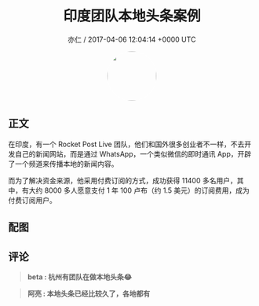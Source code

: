<h1 align="center">印度团队本地头条案例</h1>
<p align="center">
    <a>亦仁 / 2017-04-06 12:04:14 &#43;0000 UTC</a>
</p>

<div align="center">
    <img src="https://images.zsxq.com/Fn3NQqCN8nuGF86yZPXSbEsl0mb3?e=1590940799&amp;token=kIxbL07-8jAj8w1n4s9zv64FuZZNEATmlU_Vm6zD:pfbNc8W3hS0oYG_hyXXh_rHMHuc=" width="100" height="100" style="border:1px solid;border-radius:50%; color:#ffffff"/>
</div>

## 正文

<div>
  在印度，有一个 Rocket Post Live 团队，他们和国外很多创业者不一样，不去开发自己的新闻网站，而是通过 WhatsApp，一个类似微信的即时通讯 App，开辟了一个频道来传播本地的新闻内容。

而为了解决资金来源，他采用付费订阅的方式，成功获得 11400 多名用户，其中，有大约 8000 多人愿意支付 1 年 100 卢布（约 1.5 美元）的订阅费用，成为付费订阅用户。


</div>

## 配图
<div class="image" align="center">

</div>

## 评论

<div align="left">
<div>

<blockquote >
<span> <strong>beta : 杭州有团队在做本地头条😂 </strong></span>
</blockquote>

<blockquote >
<span> <strong>阿亮 : 本地头条已经比较久了，各地都有 </strong></span>
</blockquote>

</div>
</div>